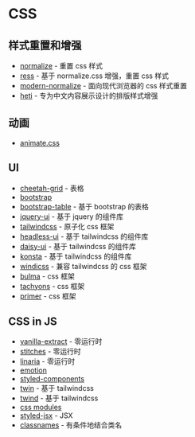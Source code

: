 # CSS

## 样式重置和增强

- [normalize](https://github.com/necolas/normalize.css) - 重置 css 样式
- [ress](https://github.com/filipelinhares/ress) - 基于 normalize.css 增强，重置 css 样式
- [modern-normalize](https://github.com/sindresorhus/modern-normalize) - 面向现代浏览器的 css 样式重置
- [heti](https://github.com/sivan/heti) - 专为中文内容展示设计的排版样式增强

## 动画

- [animate.css](https://animate.style/)

## UI

- [cheetah-grid](https://github.com/future-architect/cheetah-grid) - 表格
- [bootstrap](https://getbootstrap.com/)
- [bootstrap-table](https://bootstrap-table.com/) - 基于 bootstrap 的表格
- [jquery-ui](https://jqueryui.com/) - 基于 jquery 的组件库
- [tailwindcss](https://tailwindcss.com/) - 原子化 css 框架
- [headless-ui](https://headlessui.dev/) - 基于 tailwindcss 的组件库
- [daisy-ui](https://daisyui.com/) - 基于 tailwindcss 的组件库
- [konsta](https://konstaui.com/) - 基于 tailwindcss 的组件库
- [windicss](https://windicss.org/) - 兼容 tailwindcss 的 css 框架
- [bulma](https://bulma.io/documentation/) - css 框架
- [tachyons](https://tachyons.io/) - css 框架
- [primer](https://primer.style/css) - css 框架

## CSS in JS

- [vanilla-extract](https://vanilla-extract.style/) - 零运行时
- [stitches](https://stitches.dev/) - 零运行时
- [linaria](https://linaria.dev/) - 零运行时
- [emotion](https://emotion.sh/)
- [styled-components](https://styled-components.com/)
- [twin](https://github.com/ben-rogerson/twin.macro) - 基于 tailwindcss
- [twind](https://twind.dev/) - 基于 tailwindcss
- [css modules](https://github.com/css-modules/css-modules)
- [styled-jsx](https://github.com/vercel/styled-jsx) - JSX
- [classnames](https://github.com/JedWatson/classnames) - 有条件地结合类名
